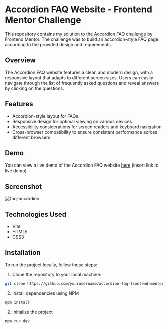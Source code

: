 # Accordion FAQ Website - Frontend Mentor Challenge

This repository contains my solution to the Accordion FAQ challenge by Frontend Mentor. The challenge was to build an accordion-style FAQ page according to the provided design and requirements.

## Overview

The Accordion FAQ website features a clean and modern design, with a responsive layout that adapts to different screen sizes. Users can easily navigate through the list of frequently asked questions and reveal answers by clicking on the questions.

## Features

- Accordion-style layout for FAQs
- Responsive design for optimal viewing on various devices
- Accessibility considerations for screen readers and keyboard navigation
- Cross-browser compatibility to ensure consistent performance across different browsers

## Demo

You can view a live demo of the Accordion FAQ website [here](https://faq-accordion-main.pages.dev/) (insert link to live demo).

## Screenshot

![faq-accordion](https://github.com/dilanrojas/faq-accordion-main/assets/99371498/290d4a57-ccae-4bda-bbfa-66ceb70a61d8)

## Technologies Used

- Vite
- HTML5
- CSS3

## Installation

To run the project locally, follow these steps:

1. Clone the repository to your local machine:

```bash
git clone https://github.com/yourusername/accordion-faq-frontend-mentor.git
```

2. Install dependencies using NPM

```bash
npm install
```

2. Initialize the project

```bash
npm run dev
```

